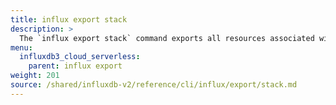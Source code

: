 ```yaml
---
title: influx export stack
description: >
  The `influx export stack` command exports all resources associated with a stack as an InfluxDB template.
menu:
  influxdb3_cloud_serverless:
    parent: influx export
weight: 201
source: /shared/influxdb-v2/reference/cli/influx/export/stack.md
---
```


<!-- The content of this file is at 
// SOURCE content/shared/influxdb-v2/reference/cli/influx/export/stack.md-->
